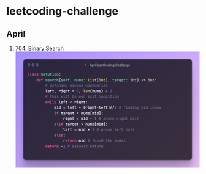 # leetcoding-challenge

## April

1. [704. Binary Search](https://leetcode.com/problems/binary-search/)
![April](april/binarySearch.png)